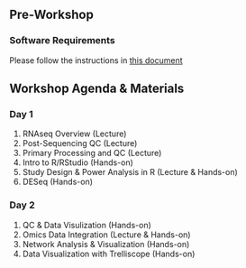 ## Pre-Workshop
### Software Requirements
Please follow the instructions in [this document](Software_Requirements_2019.pdf)

## Workshop Agenda & Materials

### Day 1
1. RNAseq Overview (Lecture)
2. Post-Sequencing QC (Lecture)
3. Primary Processing and QC (Lecture)
4. Intro to R/RStudio (Hands-on)
5. Study Design & Power Analysis in R (Lecture & Hands-on)
6. DESeq (Hands-on)

### Day 2
1. QC & Data Visulization (Hands-on)
2. Omics Data Integration (Lecture & Hands-on)
3. Network Analysis & Visualization (Hands-on)
4. Data Visualization with Trelliscope (Hands-on)


